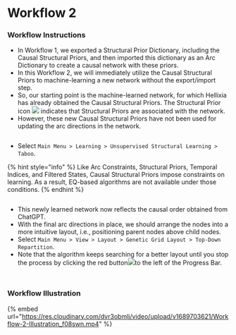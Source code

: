 # Workflow 2

### Workflow Instructions

* In Workflow 1, we exported a Structural Prior Dictionary, including the Causal Structural Priors, and then imported this dictionary as an Arc Dictionary to create a causal network with these priors.
* In this Workflow 2, we will immediately utilize the Causal Structural Priors to machine-learning a new network without the export/import step.
* So, our starting point is the machine-learned network, for which Hellixia has already obtained the Causal Structural Priors. The Structural Prior icon ![](https://res.cloudinary.com/dvr3obmlj/image/upload/v1684103672/BayesiaLab-Logos/structural-priors\_mrkohy.svg) indicates that Structural Priors are associated with the network.
* However, these new Causal Structural Priors have not been used for updating the arc directions in the network.

<figure><img src="https://res.cloudinary.com/dvr3obmlj/image/upload/v1689700019/Causal-Structural-Priors-Obtained_e5p1la.webp" alt=""><figcaption></figcaption></figure>

* Select `Main Menu > Learning > Unsupervised Structural Learning > Taboo`.

{% hint style="info" %}
Like Arc Constraints, Structural Priors, Temporal Indices, and Filtered States, Causal Structural Priors impose constraints on learning. As a result, EQ-based algorithms are not available under those conditions. &#x20;
{% endhint %}

<figure><img src="https://res.cloudinary.com/dvr3obmlj/image/upload/v1689686596/Associated-Arcs_dfkfvl.webp" alt=""><figcaption></figcaption></figure>

* This newly learned network now reflects the causal order obtained from ChatGPT.
* With the final arc directions in place, we should arrange the nodes into a more intuitive layout, i.e., positioning parent nodes above child nodes.
* Select `Main Menu > View > Layout > Genetic Grid Layout > Top-Down Repartition`.&#x20;
* Note that the algorithm keeps searching for a better layout until you stop the process by clicking the red button![](https://res.cloudinary.com/dvr3obmlj/image/upload/v1684103679/BayesiaLab-Logos/red-button\_r825yi.svg)to the left of the Progress Bar.

<figure><img src="https://res.cloudinary.com/dvr3obmlj/image/upload/v1689687276/Genetic-Grid-Layout-Progress-Bar_bf2the.webp" alt=""><figcaption></figcaption></figure>

<figure><img src="https://res.cloudinary.com/dvr3obmlj/image/upload/v1689701630/Causal-Structural-Priors-Taboo-Learning_pqhsic.webp" alt=""><figcaption></figcaption></figure>

### Workflow Illustration



{% embed url="https://res.cloudinary.com/dvr3obmlj/video/upload/v1689703621/Workflow-2-Illustration_f08swn.mp4" %}
